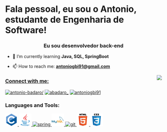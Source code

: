 <h1 align="left">Fala pessoal, eu sou o Antonio, estudante de Engenharia de Software!</h1>
<h3 align="center">Eu sou desenvolvedor back-end</h3>



- 🌱 I’m currently learning **Java, SQL, SpringBoot**

- 📫 How to reach me: **antoniogbi91@gmail.com**

  <a href="https://github.com/antoniobadaro">
  <!--<img height="180em" src="https://github-readme-stats.vercel.app/api?username=antoniobadaro&show_icons=true&theme=dracula&include_all_commits=true&layout=compact&count_private=true"/>-->
  <img height="180em" align="right" src="https://github-readme-stats.vercel.app/api/top-langs?username=antoniobadaro&layout=compact&langs_count=7&layout=compact&theme=dracula"/>

<h3 align="left">Connect with me:</h3>

<p align="left">
  
<a href="https://linkedin.com/in/antonio-badaro/" target="_blank"><img align="center" src="https://raw.githubusercontent.com/rahuldkjain/github-profile-readme-generator/master/src/images/icons/Social/linked-in-alt.svg" alt="antonio-badaro/" height="30" width="40" /></a>
<a href="https://instagram.com/abadaro_" target="_blank"><img align="center" src="https://raw.githubusercontent.com/rahuldkjain/github-profile-readme-generator/master/src/images/icons/Social/instagram.svg" alt="abadaro_" height="30" width="40" /></a>
<a href="https://www.hackerrank.com/antoniogbi91" target="_blank"><img align="center" src="https://raw.githubusercontent.com/rahuldkjain/github-profile-readme-generator/master/src/images/icons/Social/hackerrank.svg" alt="antoniogbi91" height="30" width="40" /></a>
</p>

<h3 align="left">Languages and Tools:</h3>
<p align="left" style="display: inline_block"> 
<a href="https://www.cprogramming.com/" target="_blank" rel="noreferrer"> <img src="https://raw.githubusercontent.com/devicons/devicon/master/icons/c/c-original.svg" alt="c" width="40" height="40"/> </a>  
<a href="https://www.java.com" target="_blank" rel="noreferrer"> <img src="https://raw.githubusercontent.com/devicons/devicon/master/icons/java/java-original.svg" alt="java" width="40" height="40"/> </a>  
<a href="https://spring.io/" target="_blank" rel="noreferrer"> <img src="https://www.vectorlogo.zone/logos/springio/springio-icon.svg" alt="spring" width="40" height="40"/> </a> 
<a href="https://www.mysql.com/" target="_blank" rel="noreferrer"> <img src="https://raw.githubusercontent.com/devicons/devicon/master/icons/mysql/mysql-original-wordmark.svg" alt="mysql" width="40" height="40"/> </a>
<a href="https://git-scm.com/" target="_blank" rel="noreferrer"> <img src="https://www.vectorlogo.zone/logos/git-scm/git-scm-icon.svg" alt="git" width="40" height="40"/> </a>
<a href="https://www.w3.org/html/" target="_blank" rel="noreferrer"> <img src="https://raw.githubusercontent.com/devicons/devicon/master/icons/html5/html5-original-wordmark.svg" alt="html5" width="40" height="40"/> </a>  
<a href="https://www.w3schools.com/css/" target="_blank" rel="noreferrer"> <img src="https://raw.githubusercontent.com/devicons/devicon/master/icons/css3/css3-original-wordmark.svg" alt="css3" width="40" height="40"/> </a> 


</p>
  


<!--<div align="right" style="display: inline_block">
  <a href="https://github.com/antoniobadaro">
  <img height="180em" src="https://github-readme-stats.vercel.app/api?username=antoniobadaro&show_icons=true&theme=dracula&include_all_commits=true&layout=compact&count_private=true"/>
  <img height="180em" src="https://github-readme-stats.vercel.app/api/top-langs?username=antoniobadaro&layout=compact&langs_count=7&layout=compact&theme=dracula"/>
</div>-->


